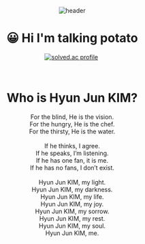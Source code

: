 <div align="center">

  ![header](https://capsule-render.vercel.app/api?type=waving&height=200&text=JaeHeon%20CHOI&fontAlign=70&fontAlignY=40&color=gradient&animation=twinkling)

# 😀 Hi I'm talking potato

<p align="center">
	<a href="https://solved.ac/jh0520" target="_blank"><img src="http://mazassumnida.wtf/api/v2/generate_badge?boj=jh0520" alt="solved.ac profile"/></a>&nbsp
</p>

</br>

# Who is Hyun Jun KIM?
<p>
	For the blind, He is the vision.</br>
	For the hungry, He is the chef.</br>
	For the thirsty, He is the water.</br></br>
	If he thinks, I agree.</br>
	If he speaks, I’m listening.</br>
	If he has one fan, it is me.</br>
	If he has no fans, I don’t exist.</br></br>
 	Hyun Jun KIM, my light.</br>
	Hyun Jun KIM, my darkness.</br>
	Hyun Jun KIM, my life.</br>
	Hyun Jun KIM, my joy.</br>
	Hyun Jun KIM, my sorrow.</br>
	Hyun Jun KIM, my rest.</br>
	Hyun Jun KIM, my soul.</br>
	Hyun Jun KIM, me.</br>
</p>

</div>

<!--
**ChoiJaeHeon/ChoiJaeHeon** is a ✨ _special_ ✨ repository because its `README.md` (this file) appears on your GitHub profile.

Here are some ideas to get you started:

- 🔭 I’m currently working on ...
- 🌱 I’m currently learning ...
- 👯 I’m looking to collaborate on ...
- 🤔 I’m looking for help with ...
- 💬 Ask me about ...
- 📫 How to reach me: ...
- 😄 Pronouns: ...
- ⚡ Fun fact: ...
-->

